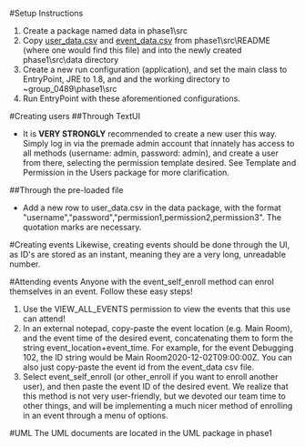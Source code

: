 #Setup Instructions
1. Create a package named data in phase1\src
2. Copy [user_data.csv](user_data.csv) and [event_data.csv](event_data.csv) from phase1\src\README 
(where one would find this file) and into the newly 
created phase1\src\data directory
3. Create a new run configuration (application), and set
 the main class to EntryPoint, JRE to 1.8, and
 and the working directory to ~group_0489\phase1\src
4. Run EntryPoint with these aforementioned configurations.

#Creating users
##Through TextUI
- It is **VERY STRONGLY** recommended to create a 
new user this way. Simply log in via the premade admin account that 
innately has access to all methods (username: admin, password: admin),
and create a user from there, selecting the permission template desired.
See Template and Permission in the Users package for more clarification.

##Through the pre-loaded file
- Add a new row to user_data.csv in the data package, with the format
"username","password","permission1,permission2,permission3". 
The quotation marks are necessary.

#Creating events
Likewise, creating events should be done through the UI, 
as ID's are stored as an instant, meaning they are a very long, unreadable number.

#Attending events
Anyone with the event_self_enroll method can enrol themselves in an event.
 Follow these easy steps!
1. Use the VIEW_ALL_EVENTS permission to view the events that this use can attend!
2. In an external notepad, copy-paste the event location (e.g. Main Room), and the event time of the desired event, 
concatenating them to form the string event_location+event_time. For example, for the event Debugging 102, 
the ID string would be Main Room2020-12-02T09:00:00Z. You can also just copy-paste the event id from the event_data 
csv file.
3. Select event_self_enroll (or other_enroll if you want to enroll another user), and then paste the event ID of the desired event.
We realize that this method is not very user-friendly, but we devoted our team time to other things, and will be implementing a 
much nicer method of enrolling in an event through a menu of options.

#UML
The UML documents are located in the UML package in phase1